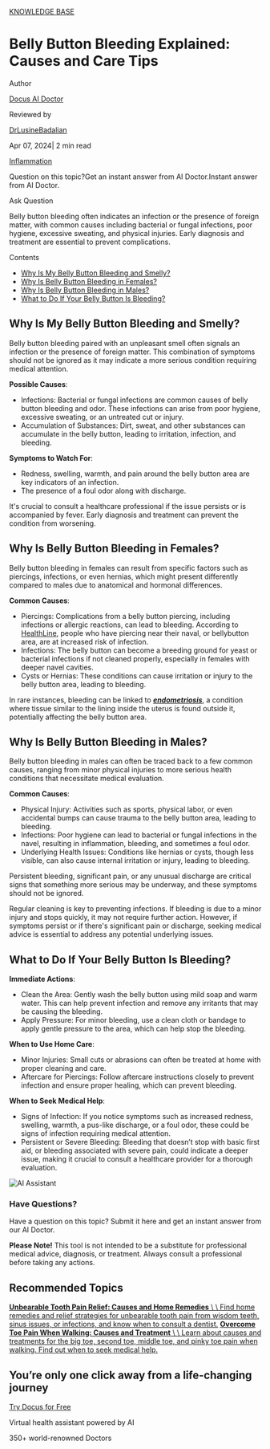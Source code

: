 [KNOWLEDGE BASE](https://docus.ai/knowledge-base)

# Belly Button Bleeding Explained: Causes and Care Tips

Author

[Docus AI Doctor](https://docus.ai/ai-doctor)

Reviewed by

[DrLusineBadalian](https://docus.ai/author/dr-lusine-badalian)

Apr 07, 2024\| 2 min read

[Inflammation](https://docus.ai/tags/inflammation)

Question on this topic?Get an instant answer from AI Doctor.Instant answer from AI Doctor.

Ask Question

Belly button bleeding often indicates an infection or the presence of foreign matter, with common causes including bacterial or fungal infections, poor hygiene, excessive sweating, and physical injuries. Early diagnosis and treatment are essential to prevent complications.

Contents

- [Why Is My Belly Button Bleeding and Smelly?](https://docus.ai/knowledge-base/belly-button-bleeding#why-is-my-belly-button-bleeding-and-smelly)
- [Why Is Belly Button Bleeding in Females?](https://docus.ai/knowledge-base/belly-button-bleeding#why-is-belly-button-bleeding-in-females)
- [Why Is Belly Button Bleeding in Males?](https://docus.ai/knowledge-base/belly-button-bleeding#why-is-belly-button-bleeding-in-males)
- [What to Do If Your Belly Button Is Bleeding?](https://docus.ai/knowledge-base/belly-button-bleeding#what-to-do-if-your-belly-button-is-bleeding)

## Why Is My Belly Button Bleeding and Smelly?

Belly button bleeding paired with an unpleasant smell often signals an infection or the presence of foreign matter. This combination of symptoms should not be ignored as it may indicate a more serious condition requiring medical attention.

**Possible Causes**:

- Infections: Bacterial or fungal infections are common causes of belly button bleeding and odor. These infections can arise from poor hygiene, excessive sweating, or an untreated cut or injury.
- Accumulation of Substances: Dirt, sweat, and other substances can accumulate in the belly button, leading to irritation, infection, and bleeding.

**Symptoms to Watch For**:

- Redness, swelling, warmth, and pain around the belly button area are key indicators of an infection.
- The presence of a foul odor along with discharge.

It's crucial to consult a healthcare professional if the issue persists or is accompanied by fever. Early diagnosis and treatment can prevent the condition from worsening.

## Why Is Belly Button Bleeding in Females?

Belly button bleeding in females can result from specific factors such as piercings, infections, or even hernias, which might present differently compared to males due to anatomical and hormonal differences.

**Common Causes**:

- Piercings: Complications from a belly button piercing, including infections or allergic reactions, can lead to bleeding. According to [HealthLine](https://www.healthline.com/health/belly-button-bleeding#infection), people who have piercing near their naval, or bellybutton area, are at increased risk of infection.
- Infections: The belly button can become a breeding ground for yeast or bacterial infections if not cleaned properly, especially in females with deeper navel cavities.
- Cysts or Hernias: These conditions can cause irritation or injury to the belly button area, leading to bleeding.

In rare instances, bleeding can be linked to [**_endometriosis_**](https://docus.ai/symptoms-guide/adenomyosis-vs-endometriosis-symptoms-causes-and-more), a condition where tissue similar to the lining inside the uterus is found outside it, potentially affecting the belly button area.

## Why Is Belly Button Bleeding in Males?

Belly button bleeding in males can often be traced back to a few common causes, ranging from minor physical injuries to more serious health conditions that necessitate medical evaluation.

**Common Causes**:

- Physical Injury: Activities such as sports, physical labor, or even accidental bumps can cause trauma to the belly button area, leading to bleeding.
- Infections: Poor hygiene can lead to bacterial or fungal infections in the navel, resulting in inflammation, bleeding, and sometimes a foul odor.
- Underlying Health Issues: Conditions like hernias or cysts, though less visible, can also cause internal irritation or injury, leading to bleeding.

Persistent bleeding, significant pain, or any unusual discharge are critical signs that something more serious may be underway, and these symptoms should not be ignored.

Regular cleaning is key to preventing infections. If bleeding is due to a minor injury and stops quickly, it may not require further action. However, if symptoms persist or if there's significant pain or discharge, seeking medical advice is essential to address any potential underlying issues.

## What to Do If Your Belly Button Is Bleeding?

**Immediate Actions**:

- Clean the Area: Gently wash the belly button using mild soap and warm water. This can help prevent infection and remove any irritants that may be causing the bleeding.
- Apply Pressure: For minor bleeding, use a clean cloth or bandage to apply gentle pressure to the area, which can help stop the bleeding.

**When to Use Home Care**:

- Minor Injuries: Small cuts or abrasions can often be treated at home with proper cleaning and care.
- Aftercare for Piercings: Follow aftercare instructions closely to prevent infection and ensure proper healing, which can prevent bleeding.

**When to Seek Medical Help**:

- Signs of Infection: If you notice symptoms such as increased redness, swelling, warmth, a pus-like discharge, or a foul odor, these could be signs of infection requiring medical attention.
- Persistent or Severe Bleeding: Bleeding that doesn’t stop with basic first aid, or bleeding associated with severe pain, could indicate a deeper issue, making it crucial to consult a healthcare provider for a thorough evaluation.

![AI Assistant](https://docus.ai/images/small-assistant.png)

### Have Questions?

Have a question on this topic? Submit it here and get an instant answer from our AI Doctor.

**Please Note!** This tool is not intended to be a substitute for professional medical advice, diagnosis, or treatment. Always consult a professional before taking any actions.

## Recommended Topics

[**Unbearable Tooth Pain Relief: Causes and Home Remedies** \\
\\
Find home remedies and relief strategies for unbearable tooth pain from wisdom teeth, sinus issues, or infections, and know when to consult a dentist.](https://docus.ai/knowledge-base/unbearable-tooth-pain-relief) [**Overcome Toe Pain When Walking: Causes and Treatment** \\
\\
Learn about causes and treatments for the big toe, second toe, middle toe, and pinky toe pain when walking. Find out when to seek medical help.](https://docus.ai/knowledge-base/overcome-toe-pain-when-walking)

## You’re only one click away from a life-changing journey

[Try Docus for Free](https://my.docus.ai/auth/signup)

Virtual health assistant powered by AI

350+ world-renowned Doctors